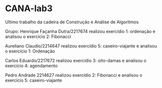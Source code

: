 # CANA-lab3
Ultimo trabalho da cadeira de Construção e Análise de Algoritmos 



Grupo:
Henrique Façanha Dutra/2217674
realizou exercídio 1: ordenação e analisou o exercício 2: Fibonacci

Aureliano Claudio/2214647
realizou exercídio 5: caxeiro-viajante e analisou o exercício 1: Ordenação

Carlos Eduardo/2217672
realizou exercídio 3: oito-damas e analisou o exercício 4: agendamento

Pedro Andrade 2214627
realizou exercídio 2: Fibonacci e analisou o exercício 5: caxeiro-viajante
